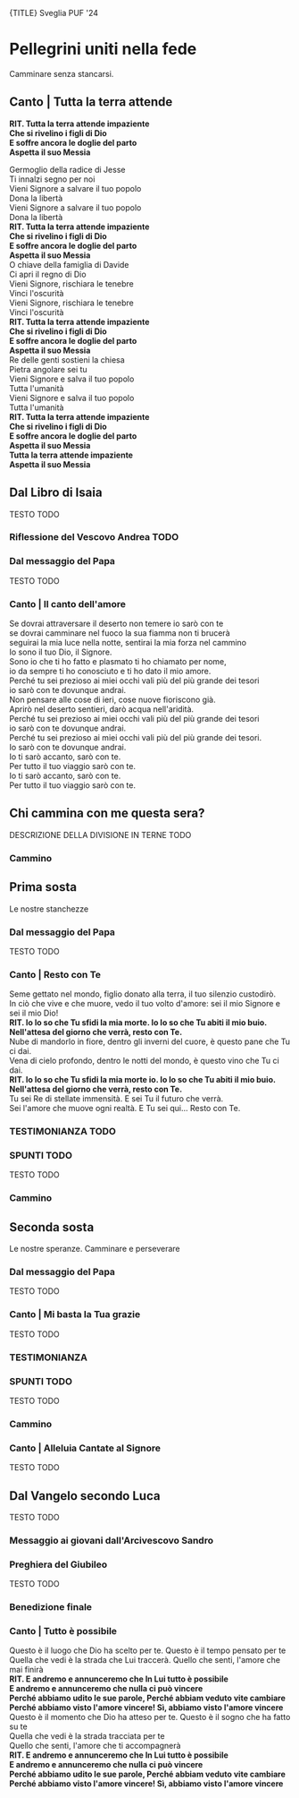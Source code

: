 {TITLE} Sveglia PUF '24

# Pellegrini uniti nella fede
<span class="ut">Camminare senza stancarsi.</span>

## Canto | Tutta la terra attende

**RIT. Tutta la terra attende impaziente**  
**Che si rivelino i figli di Dio**  
**E soffre ancora le doglie del parto**  
**Aspetta il suo Messia**  

Germoglio della radice di Jesse  
Ti innalzi segno per noi  
Vieni Signore a salvare il tuo popolo  
Dona la libertà  
Vieni Signore a salvare il tuo popolo  
Dona la libertà  
**RIT. Tutta la terra attende impaziente**  
**Che si rivelino i figli di Dio**  
**E soffre ancora le doglie del parto**  
**Aspetta il suo Messia**  
O chiave della famiglia di Davide  
Ci apri il regno di Dio  
Vieni Signore, rischiara le tenebre  
Vinci l'oscurità  
Vieni Signore, rischiara le tenebre  
Vinci l'oscurità  
**RIT. Tutta la terra attende impaziente**  
**Che si rivelino i figli di Dio**  
**E soffre ancora le doglie del parto**  
**Aspetta il suo Messia**  
Re delle genti sostieni la chiesa  
Pietra angolare sei tu  
Vieni Signore e salva il tuo popolo  
Tutta l'umanità  
Vieni Signore e salva il tuo popolo  
Tutta l'umanità  
**RIT. Tutta la terra attende impaziente**  
**Che si rivelino i figli di Dio**  
**E soffre ancora le doglie del parto**  
**Aspetta il suo Messia**  
**Tutta la terra attende impaziente**  
**Aspetta il suo Messia**  

## Dal Libro di Isaia

TESTO TODO

### Riflessione del Vescovo Andrea TODO

### Dal messaggio del Papa

TESTO TODO

### Canto | Il canto dell'amore

Se dovrai attraversare il deserto non temere io sarò con te  
se dovrai camminare nel fuoco la sua fiamma non ti brucerà  
seguirai la mia luce nella notte, sentirai la mia forza nel cammino  
Io sono il tuo Dio, il Signore.  
Sono io che ti ho fatto e plasmato ti ho chiamato per nome,   
io da sempre ti ho conosciuto e ti ho dato il mio amore.  
Perché tu sei prezioso ai miei occhi vali più del più grande dei tesori   
io sarò con te dovunque andrai.  
Non pensare alle cose di ieri, cose nuove fioriscono già.  
Aprirò nel deserto sentieri, darò acqua nell'aridità.   
Perché tu sei prezioso ai miei occhi vali più del più grande dei tesori  
io sarò con te dovunque andrai.  
Perché tu sei prezioso ai miei occhi vali più del più grande dei tesori.  
Io sarò con te dovunque andrai.  
Io ti sarò accanto, sarò con te.  
Per tutto il tuo viaggio sarò con te.  
Io ti sarò accanto, sarò con te.  
Per tutto il tuo viaggio sarò con te.  

## Chi cammina con me questa sera?

DESCRIZIONE DELLA DIVISIONE IN TERNE TODO

### Cammino

## Prima sosta
<!-- Scatolificio -->
<span class="ut">Le nostre stanchezze</span>  

### Dal messaggio del Papa

TESTO TODO

### Canto | Resto con Te

Seme gettato nel mondo, figlio donato alla terra, il tuo silenzio custodirò.  
In ciò che vive e che muore, vedo il tuo volto d'amore: sei il mio Signore e sei il mio Dio!  
**RIT. Io lo so che Tu sfidi la mia morte. Io lo so che Tu abiti il mio buio.**  
**Nell'attesa del giorno che verrà, resto con Te.**  
Nube di mandorlo in fiore, dentro gli inverni del cuore, è questo pane che Tu ci dai.  
Vena di cielo profondo, dentro le notti del mondo, è questo vino che Tu ci dai.  
**RIT. Io lo so che Tu sfidi la mia morte io. Io lo so che Tu abiti il mio buio.**  
**Nell'attesa del giorno che verrà, resto con Te.**  
Tu sei Re di stellate immensità. E sei Tu il futuro che verrà.  
Sei l'amore che muove ogni realtà. E Tu sei qui… Resto con Te. 

### TESTIMONIANZA TODO

### SPUNTI TODO

TESTO TODO

### Cammino

## Seconda sosta
<!-- Colosseo -->
<span class="ut">Le nostre speranze. Camminare e perseverare</span>  

### Dal messaggio del Papa

TESTO TODO

### Canto | Mi basta la Tua grazie

TESTO TODO

### TESTIMONIANZA

### SPUNTI TODO

TESTO TODO

### Cammino

### Canto | Alleluia Cantate al Signore

TESTO TODO

## Dal Vangelo secondo Luca 

TESTO TODO

### Messaggio ai giovani dall'Arcivescovo Sandro

### Preghiera del Giubileo

TESTO TODO

### Benedizione finale

### Canto | Tutto è possibile

Questo è il luogo che Dio ha scelto per te. Questo è il tempo pensato per te  
Quella che vedi è la strada che Lui traccerà. Quello che senti, l'amore che mai finirà  
**RIT. E andremo e annunceremo che In Lui tutto è possibile**  
**E andremo e annunceremo che nulla ci può vincere**  
**Perché abbiamo udito le sue parole, Perché abbiam veduto vite cambiare**  
**Perché abbiamo visto l'amore vincere! Sì, abbiamo visto l'amore vincere**  
Questo è il momento che Dio ha atteso per te. Questo è il sogno che ha fatto su te  
Quella che vedi è la strada tracciata per te  
Quello che senti, l'amore che ti accompagnerà  
**RIT. E andremo e annunceremo che In Lui tutto è possibile**  
**E andremo e annunceremo che nulla ci può vincere**  
**Perché abbiamo udito le sue parole, Perché abbiam veduto vite cambiare**  
**Perché abbiamo visto l'amore vincere! Sì, abbiamo visto l'amore vincere**  

